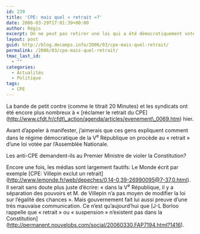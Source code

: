 ```yaml
---
id: 239
title: 'CPE: mais quel « retrait »?'
date: 2006-03-29T17:01:39+00:00
author: Régis
excerpt: On ne peut pas retirer une loi qui a été démocratiquement votée!
layout: post
guid: http://blog.decamps.info/2006/03/cpe-mais-quel-retrait/
permalink: /2006/03/cpe-mais-quel-retrait/
tmac_last_id:
  - ""
categories:
  - Actualités
  - Politique
tags:
  - CPE
---
```

La bande de petit contre (comme le titrait 20 Minutes) et les syndicats ont été encore plus nombreux à « \[réclamer le retrait du CPE\](http://www.cfdt.fr/cfdt\_action/agenda/articles/evenement\_0069.htm) hier. 

Avant d’appeler à manifester, j’aimerais que ces gens expliquent comment dans le régime démocratique de la V<sup>e</sup> République on procède au « retrait » d’une loi votée par l’Assemblée Nationale.
  
Les anti-CPE demandent-ils au Premier Ministre de violer la Constitution?

Encore une fois, les médias sont largement fautifs: Le Monde écrit par exemple \[CPE: Villepin exclut un retrait\](http://www.lemonde.fr/web/depeches/0,14-0,39-26990095@7-37,0.html). Il serait sans doute plus juste d’écrire: « dans la V<sup>e</sup> République, il y a séparation des pouvoirs et M. de Villepin n’a pas moyen de modifier la loi sur l’égalité des chances ». Mais gouvernement fait lui aussi preuve d’une très mauvaise communication. Ce n’est qu’aujourd’hui que \[J-L Borloo rappelle que « retrait » ou « suspension » n’existent pas dans la Constitution\](http://permanent.nouvelobs.com/social/20060330.FAP7194.html?1416).
